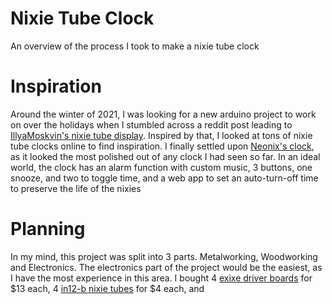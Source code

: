 # Nixie Tube Clock
An overview of the process I took to make a nixie tube clock 

# Inspiration
Around the winter of 2021, I was looking for a new arduino project to work on over the holidays when I stumbled across a reddit post leading to [IllyaMoskvin's nixie tube display](https://github.com/IllyaMoskvin/nixie-counter). Inspired by that, I looked at tons of nixie tube clocks online to find inspiration. I finally settled upon [Neonix's clock](https://www.etsy.com/listing/931590165/nixie-tube-clock-neonix-412-customizable?ga_order=most_relevant&ga_search_type=all&ga_view_type=gallery&ga_search_query=nixie+tube+clock&ref=sc_gallery-1-5&plkey=ac1318e828d258e6cba0e64b21e83669887453da%3A931590165&frs=1&sts=1), as it looked the most polished out of any clock I had seen so far.
In an ideal world, the clock has an alarm function with custom music, 3 buttons, one snooze, and two to toggle time, and a web app to set an auto-turn-off time to preserve the life of the nixies

# Planning 
In my mind, this project was split into 3 parts. Metalworking, Woodworking and Electronics. The electronics part of the project would be the easiest, as I have the most experience in this area. I bought 4 [exixe driver boards](https://www.tindie.com/products/dekuNukem/exixe-miniture-nixie-tube-driver-modules/#product-reviews) for $13 each, 4 [in12-b nixie tubes](https://www.ebay.com/itm/131964707917?hash=item1eb9b5a44d:g:C3cAAOSwmLlX-i1o) for $4 each, and   
